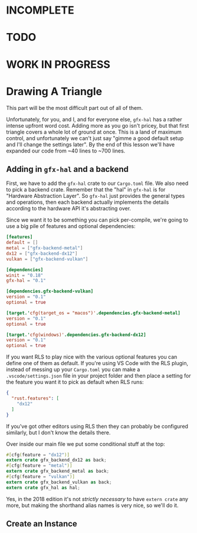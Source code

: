 # INCOMPLETE

# TODO

# WORK IN PROGRESS

# Drawing A Triangle

This part will be the most difficult part out of all of them.

Unfortunately, for you, and I, and for everyone else, `gfx-hal` has a rather
intense upfront word cost. Adding more as you go isn't pricey, but that first
triangle covers a whole lot of ground at once. This is a land of maximum
control, and unfortunately we can't just say "gimme a good default setup and
I'll change the settings later". By the end of this lesson we'll have expanded
our code from ~40 lines to ~700 lines.

## Adding in `gfx-hal` and a backend

First, we have to add the `gfx-hal` crate to our `Cargo.toml` file. We also need
to pick a backend crate. Remember that the "hal" in `gfx-hal` is for "Hardware
Abstraction Layer". So `gfx-hal` just provides the general types and operations,
then each backend actually implements the details according to the hardware API
it's abstracting over.

Since we want it to be something you can pick per-compile, we're going to use a
big pile of features and optional dependencies:

```toml
[features]
default = []
metal = ["gfx-backend-metal"]
dx12 = ["gfx-backend-dx12"]
vulkan = ["gfx-backend-vulkan"]

[dependencies]
winit = "0.18"
gfx-hal = "0.1"

[dependencies.gfx-backend-vulkan]
version = "0.1"
optional = true

[target.'cfg(target_os = "macos")'.dependencies.gfx-backend-metal]
version = "0.1"
optional = true

[target.'cfg(windows)'.dependencies.gfx-backend-dx12]
version = "0.1"
optional = true
```

If you want RLS to play nice with the various optional features you can define
one of them as default. If you're using VS Code with the RLS plugin, instead of
messing up your `Cargo.toml` you can make a `.vscode/settings.json` file in your
project folder and then place a setting for the feature you want it to pick as
default when RLS runs:

```json
{
  "rust.features": [
    "dx12"
  ]
}
```

If you've got other editors using RLS then they can probably be configured
similarly, but I don't know the details there.

Over inside our main file we put some conditional stuff at the top:

```rust
#[cfg(feature = "dx12")]
extern crate gfx_backend_dx12 as back;
#[cfg(feature = "metal")]
extern crate gfx_backend_metal as back;
#[cfg(feature = "vulkan")]
extern crate gfx_backend_vulkan as back;
extern crate gfx_hal as hal;
```

Yes, in the 2018 edition it's not _strictly necessary_ to have `extern crate`
any more, but making the shorthand alias names is very nice, so we'll do it.

## Create an Instance
